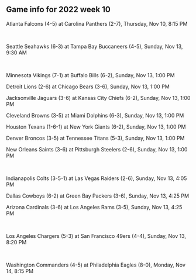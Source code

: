 ## Game info for 2022 week 10
Atlanta Falcons (4-5) at Carolina Panthers (2-7), Thursday, Nov 10, 8:15 PM


<br/>

Seattle Seahawks (6-3) at Tampa Bay Buccaneers (4-5), Sunday, Nov 13, 9:30 AM


<br/>

Minnesota Vikings (7-1) at Buffalo Bills (6-2), Sunday, Nov 13, 1:00 PM

Detroit Lions (2-6) at Chicago Bears (3-6), Sunday, Nov 13, 1:00 PM

Jacksonville Jaguars (3-6) at Kansas City Chiefs (6-2), Sunday, Nov 13, 1:00 PM

Cleveland Browns (3-5) at Miami Dolphins (6-3), Sunday, Nov 13, 1:00 PM

Houston Texans (1-6-1) at New York Giants (6-2), Sunday, Nov 13, 1:00 PM

Denver Broncos (3-5) at Tennessee Titans (5-3), Sunday, Nov 13, 1:00 PM

New Orleans Saints (3-6) at Pittsburgh Steelers (2-6), Sunday, Nov 13, 1:00 PM


<br/>

Indianapolis Colts (3-5-1) at Las Vegas Raiders (2-6), Sunday, Nov 13, 4:05 PM

Dallas Cowboys (6-2) at Green Bay Packers (3-6), Sunday, Nov 13, 4:25 PM

Arizona Cardinals (3-6) at Los Angeles Rams (3-5), Sunday, Nov 13, 4:25 PM


<br/>

Los Angeles Chargers (5-3) at San Francisco 49ers (4-4), Sunday, Nov 13, 8:20 PM


<br/>

Washington Commanders (4-5) at Philadelphia Eagles (8-0), Monday, Nov 14, 8:15 PM

